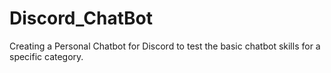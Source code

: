 # Discord_ChatBot
Creating a Personal Chatbot for Discord to test the basic chatbot skills for a specific category.
